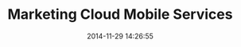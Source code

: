---
layout: post
title:  "Marketing Cloud Mobile Services"
date:   2014-11-29 14:26:55
tags: [Mobile, SDK]
full_name: Adobe-Marketing-Cloud/mobile-services
---
